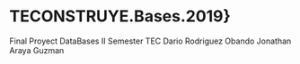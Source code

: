 # TECONSTRUYE.Bases.2019}
Final Proyect DataBases II Semester TEC
Dario Rodriguez Obando
Jonathan Araya Guzman
